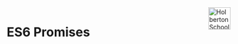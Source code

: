 <img  height="50px" align="right" src="https://apply.holbertonschool.com/holberton-logo.png" alt="Holberton School logo">

# ES6 Promises
